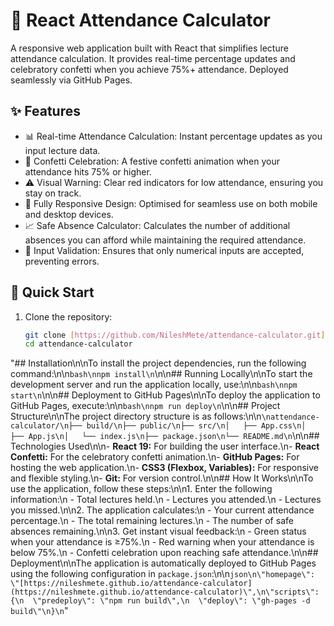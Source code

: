 # 🎯 React Attendance Calculator

A responsive web application built with React that simplifies lecture attendance calculation. It provides real-time percentage updates and celebratory confetti when you achieve 75%+ attendance. Deployed seamlessly via GitHub Pages.

## ✨ Features

- 📊 Real-time Attendance Calculation: Instant percentage updates as you input lecture data.
- 🎉 Confetti Celebration: A festive confetti animation when your attendance hits 75% or higher.
- ⚠️ Visual Warning: Clear red indicators for low attendance, ensuring you stay on track.
- 📱 Fully Responsive Design: Optimised for seamless use on both mobile and desktop devices.
- 📈 Safe Absence Calculator: Calculates the number of additional absences you can afford while maintaining the required attendance.
- 🔢 Input Validation: Ensures that only numerical inputs are accepted, preventing errors.

## 🚀 Quick Start

1. Clone the repository:

   ```bash
   git clone [https://github.com/NileshMete/attendance-calculator.git](https://github.com/NileshMete/attendance-calculator.git)
   cd attendance-calculator
"## Installation\n\nTo install the project dependencies, run the following command:\n\n```bash\nnpm install\n```\n\n## Running Locally\n\nTo start the development server and run the application locally, use:\n\n```bash\nnpm start\n```\n\n## Deployment to GitHub Pages\n\nTo deploy the application to GitHub Pages, execute:\n\n```bash\nnpm run deploy\n```\n\n## Project Structure\n\nThe project directory structure is as follows:\n\n```\nattendance-calculator/\n├── build/\n├── public/\n├── src/\n│   ├── App.css\n│   ├── App.js\n│   └── index.js\n├── package.json\n└── README.md\n```\n\n## Technologies Used\n\n-   **React 19:** For building the user interface.\n-   **React Confetti:** For the celebratory confetti animation.\n-   **GitHub Pages:** For hosting the web application.\n-   **CSS3 (Flexbox, Variables):** For responsive and flexible styling.\n-   **Git:** For version control.\n\n## How It Works\n\nTo use the application, follow these steps:\n\n1.  Enter the following information:\n    -   Total lectures held.\n    -   Lectures you attended.\n    -   Lectures you missed.\n\n2.  The application calculates:\n    -   Your current attendance percentage.\n    -   The total remaining lectures.\n    -   The number of safe absences remaining.\n\n3.  Get instant visual feedback:\n    -   Green status when your attendance is ≥75%.\n    -   Red warning when your attendance is below 75%.\n    -   Confetti celebration upon reaching safe attendance.\n\n## Deployment\n\nThe application is automatically deployed to GitHub Pages using the following configuration in `package.json`:\n\n```json\n\"homepage\": \"[https://nileshmete.github.io/attendance-calculator](https://nileshmete.github.io/attendance-calculator)\",\n\"scripts\": {\n  \"predeploy\": \"npm run build\",\n  \"deploy\": \"gh-pages -d build\"\n}\n```"

